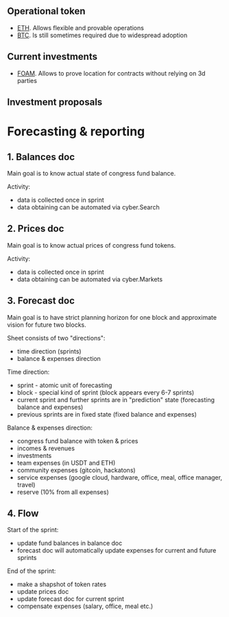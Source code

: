 ## Operational token

- [ETH](https://ethereum.org). Allows flexible and provable operations
- [BTC](https://bitcoin.org). Is still sometimes required due to widespread adoption

## Current investments

- [FOAM](https://foam.space/). Allows to prove location for contracts without relying on 3d parties

## Investment proposals

# Forecasting & reporting


## 1. Balances doc

Main goal is to know actual state of congress fund balance.

Activity:

- data is collected once in sprint
- data obtaining can be automated via cyber.Search 


## 2. Prices doc

Main goal is to know actual prices of congress fund tokens.

Activity:

- data is collected once in sprint
- data obtaining can be automated via cyber.Markets


## 3. Forecast doc

Main goal is to have strict planning horizon for one block and approximate vision for future two blocks.

Sheet consists of two "directions":

- time direction (sprints)
- balance & expenses direction

Time direction:

- sprint - atomic unit of forecasting
- block - special kind of sprint (block appears every 6-7 sprints)
- current sprint and further sprints are in "prediction" state (forecasting balance and expenses)
- previous sprints are in fixed state (fixed balance and expenses)

Balance & expenses direction:

- congress fund balance with token & prices
- incomes & revenues
- investments
- team expenses (in USDT and ETH)
- community expenses (gitcoin, hackatons)
- service expenses (google cloud, hardware, office, meal, office manager, travel)
- reserve (10% from all expenses)

## 4. Flow

Start of the sprint:

- update fund balances in balance doc
- forecast doc will automatically update expenses for current and future sprints

End of the sprint:

- make a shapshot of token rates
- update prices doc
- update forecast doc for current sprint
- compensate expenses (salary, office, meal etc.)

